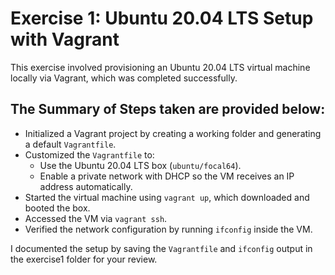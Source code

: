 # Exercise 1: Ubuntu 20.04 LTS Setup with Vagrant

This exercise involved provisioning an Ubuntu 20.04 LTS virtual machine locally via Vagrant, which was completed successfully.

## The Summary of Steps taken are provided below:

- Initialized a Vagrant project by creating a working folder and generating a default `Vagrantfile`.
- Customized the `Vagrantfile` to:
  - Use the Ubuntu 20.04 LTS box (`ubuntu/focal64`).
  - Enable a private network with DHCP so the VM receives an IP address automatically.
- Started the virtual machine using `vagrant up`, which downloaded and booted the box.
- Accessed the VM via `vagrant ssh`.
- Verified the network configuration by running `ifconfig` inside the VM.

I documented the setup by saving the `Vagrantfile` and `ifconfig` output in the exercise1 folder for your review.